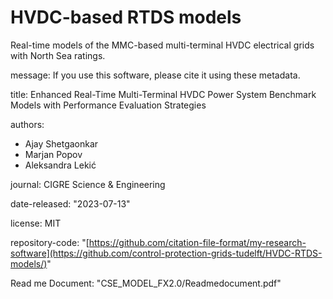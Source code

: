 # HVDC-based RTDS models
Real-time models of the MMC-based multi-terminal HVDC electrical grids with North Sea ratings.

message: If you use this software, please cite it using these metadata.

title: Enhanced Real-Time Multi-Terminal HVDC Power System Benchmark Models with Performance Evaluation Strategies

authors:
  - Ajay Shetgaonkar
  - Marjan Popov
  - Aleksandra Lekić

    
journal: CIGRE Science & Engineering

date-released: "2023-07-13"

license: MIT

repository-code: "[https://github.com/citation-file-format/my-research-software](https://github.com/control-protection-grids-tudelft/HVDC-RTDS-models/)"

Read me Document: "CSE_MODEL_FX2.0/Readmedocument.pdf"
